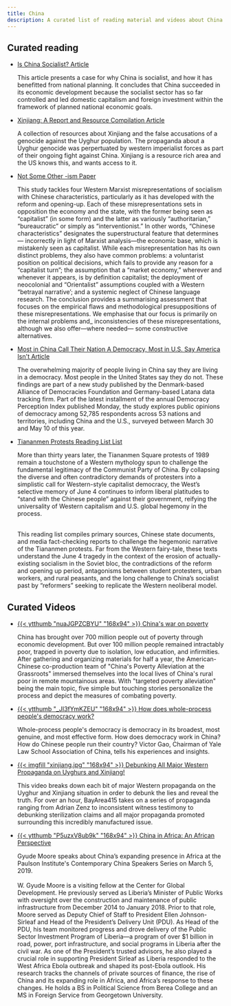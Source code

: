 ```yaml
---
title: China
description: A curated list of reading material and videos about China
---
```


## Curated reading

<ul class="taxonomy-list">
  <li>
    <a href="https://communistuniversity.wordpress.com/2014/05/05/is-china-sociaslist/">Is China Socialist? <span class="badge">Article</span></a>
    <p>This article presents a case for why China is socialist, and how it has benefitted from national planning. It concludes that China succeeded in its economic development because the socialist sector has so far controlled and led domestic capitalism and foreign investment within the framework of planned national economic goals.</p>
  </li>

  <li>
    <a href="https://www.qiaocollective.com/education/xinjiang">Xinjiang: A Report and Resource Compilation <span class="badge">Article</span></a>
    <p>A collection of resources about Xinjiang and the false accusations of a genocide against the Uyghur population. The propaganda about a Uyghur genocide was perpertuated by western imperialist forces as part of their ongoing fight against China. Xinjiang is a resource rich area and the US knows this, and wants access to it.</p>
  </li>

  <li>
    <a href="https://www.qiaocollective.com/education/xinjiang">Not Some Other -ism <span class="badge">Paper</span></a>
    <p>
      This study tackles four Western Marxist misrepresentations of
       socialism with Chinese characteristics, particularly as it has  
       developed with the reform and opening-up. Each of these 
       misrepresentations sets in opposition the economy and the state,
       with the former being seen as “capitalist” (in some form) and the 
       latter as variously “authoritarian,” “bureaucratic” or simply as 
       “interventionist.” In other words, “Chinese characteristics” 
       designates the superstructural feature that determines— 
       incorrectly in light of Marxist analysis—the economic base, which 
       is mistakenly seen as capitalist. While each misrepresentation has 
       its own distinct problems, they also have common problems: a 
       voluntarist position on political decisions, which fails to provide
       any reason for a “capitalist turn”; the assumption that a “market
       economy,” wherever and whenever it appears, is by definition 
       capitalist; the deployment of neocolonial and “Orientalist”
       assumptions coupled with a Western “betrayal narrative’; and a
       systemic neglect of Chinese language research. The conclusion 
       provides a summarising assessment that focuses on the empirical 
       flaws and methodological presuppositions of these
       misrepresentations. We emphasise that our focus is primarily on
       the internal problems and_ inconsistencies of these 
       misrepresentations, although we also offer—where needed— 
       some constructive alternatives.</p>
  </li>

  <li>
    <a href="https://www.qiaocollective.com/education/xinjiang">Most in China Call Their Nation A Democracy, Most in U.S. Say America Isn't <span class="badge">Article</span></a>
    <p>The overwhelming majority of people living in China say they are living in a democracy. Most people in the United States say they do not. These findings are part of a new study published by the Denmark-based Alliance of Democracies Foundation and Germany-based Latana data tracking firm. Part of the latest installment of the annual Democracy Perception Index published Monday, the study explores public opinions of democracy among 52,785 respondents across 53 nations and territories, including China and the U.S., surveyed between March 30 and May 10 of this year.</p>
  </li>

  <li>
    <a href="https://www.qiaocollective.com/education/tiananmenreadinglist">Tiananmen Protests Reading List <span class="badge">List</span></a>
    <p>More than thirty years later, the Tiananmen Square protests of 1989 remain a touchstone of a Western mythology spun to challenge the fundamental legitimacy of the Communist Party of China. By collapsing the diverse and often contradictory demands of protesters into a simplistic call for Western-style capitalist democracy, the West’s selective memory of June 4 continues to inform liberal platitudes to “stand with the Chinese people” against their government, reifying the universality of Western capitalism and U.S. global hegemony in the process.<br><br>

This reading list compiles primary sources, Chinese state documents, and media fact-checking reports to challenge the hegemonic narrative of the Tiananmen protests. Far from the Western fairy-tale, these texts understand the June 4 tragedy in the context of the erosion of actually-existing socialism in the Soviet bloc, the contradictions of the reform and opening up period, antagonisms between student protesters, urban workers, and rural peasants, and the long challenge to China’s socialist past by “reformers” seeking to replicate the Western neoliberal model. </p>
  </li>
  
</ul>

## Curated Videos

<ul class="curated-video-list">
  <li>
    <a class="logo" href="https://www.youtube.com/watch?v=nuaJGPZCBYU">
        {{< ytthumb "nuaJGPZCBYU" "168x94" >}}
    </a>
    <a class="channel-name" href="https://www.youtube.com/watch?v=nuaJGPZCBYU">China's war on poverty</a>
    <p>China has brought over 700 million people out of poverty through economic development. But over 100 million people remained intractably poor, trapped in poverty due to isolation, low education, and infirmities. After gathering and organizing materials for half a year, the American-Chinese co-production team of "China's Poverty Alleviation at the Grassroots" immersed themselves into the local lives of China's rural poor in remote mountainous areas. With "targeted poverty alleviation" being the main topic, five simple but touching stories personalize the process and depict the measures of combating poverty.</p>
  </li>

  <li>
    <a class="logo" href="https://www.youtube.com/watch?v=_JI3fYmKZEU">
        {{< ytthumb "_JI3fYmKZEU" "168x94" >}}
    </a>
    <a class="channel-name" href="https://www.youtube.com/watch?v=_JI3fYmKZEU">How does whole-process people's democracy work?</a>
    <p>Whole-process people's democracy is democracy in its broadest, most genuine, and most effective form. How does democracy work in China? How do Chinese people run their country? Victor Gao, Chairman of Yale Law School Association of China, tells his experiences and insights. </p>
  </li>

  <li>
    <a class="logo" href="https://www.youtube.com/watch?v=TPA_hLdU4Jc">
        {{< imgfill "xinjiang.jpg" "168x94" >}}
    </a>
    <a class="channel-name" href="https://www.youtube.com/watch?v=TPA_hLdU4Jc">Debunking All Major Western Propaganda on Uyghurs and Xinjiang!</a>
    <p>This video breaks down each bit of major Western propaganda on the Uyghur and Xinjiang situation in order to debunk the lies and reveal the truth. For over an hour, BayArea415 takes on a series of propaganda ranging from Adrian Zenz to inconsistent witness testimony to debunking sterilization claims and all major propaganda promoted surrounding this incredibly manufactured issue. </p>
  </li>

  <li>
    <a class="logo" href="https://www.youtube.com/watch?v=P5uzxV8ub9k">
        {{< ytthumb "P5uzxV8ub9k" "168x94" >}}
    </a>
    <a class="channel-name" href="https://www.youtube.com/watch?v=P5uzxV8ub9k">China in Africa: An African Perspective</a>
    <p>Gyude Moore speaks about China’s expanding presence in Africa at the Paulson Institute's Contemporary China Speakers Series on March 5, 2019.<br><br>W. Gyude Moore is a visiting fellow at the Center for Global Development. He previously served as Liberia’s Minister of Public Works with oversight over the construction and maintenance of public infrastructure from December 2014 to January 2018. Prior to that role, Moore served as Deputy Chief of Staff to President Ellen Johnson-Sirleaf and Head of the President’s Delivery Unit (PDU). As Head of the PDU, his team monitored progress and drove delivery of the Public Sector Investment Program of Liberia—a program of over $1 billion in road, power, port infrastructure, and social programs in Liberia after the civil war. As one of the President’s trusted advisors, he also played a crucial role in supporting President Sirleaf as Liberia responded to the West Africa Ebola outbreak and shaped its post-Ebola outlook. His research tracks the channels of private sources of finance, the rise of China and its expanding role in Africa, and Africa’s response to these changes. He holds a BS in Political Science from Berea College and an MS in Foreign Service from Georgetown University.</p>
  </li>
</ul>